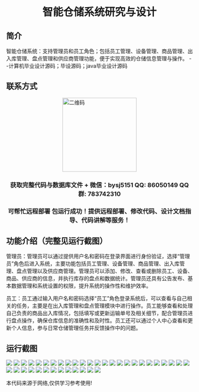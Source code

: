 <p><h1 align="center">智能仓储系统研究与设计</h1></p>

## 简介
智能仓储系统：支持管理员和员工角色；包括员工管理、设备管理、商品管理、出入库管理、盘点管理和供应商管理功能，便于实现高效的仓储信息管理与操作。    --计算机毕业设计源码；毕设源码；java毕业设计源码


## 联系方式
<img src="https://bs-1329754181.cos.ap-shanghai.myqcloud.com/wx.jpg" alt="二维码" style="display: block; margin: 0 auto;" width="200px">
<p><h3 align="center">获取完整代码与数据库文件 + 微信：bysj5151 QQ: 86050149 QQ群: 783742310</h3></p>
<p><h3 align="center">可帮忙远程部署 包运行成功！提供远程部署、修改代码、设计文档指导、代码讲解等服务！</h3></p>

## 功能介绍（完整见运行截图）
管理员：管理员可以通过提供用户名和密码在登录界面进行身份验证，选择“管理员”角色后进入系统，主要功能包括员工管理、设备管理、商品管理、出入库管理、盘点管理以及供应商管理。管理员可以添加、修改、查看或删除员工、设备、商品、供应商的信息，并执行库存的盘点和数据统计。管理员还具有公告发布、基本数据管理和系统设置的权限，提升系统的操作性和维护效率。

员工：员工通过输入用户名和密码选择“员工”角色登录系统后，可以查看与自己相关的任务，主要是在出入库管理和盘点管理模块中进行操作。员工能够查看和处理自己负责的商品出入库情况，包括填写或更新运输单号及相关细节，配合管理员进行盘点操作，确保仓库信息的准确性和及时性。员工还可以通过个人中心查看和更新个人信息，参与日常仓储管理任务并反馈操作中的问题。


## 运行截图
![](https://bs-1329754181.cos.ap-shanghai.myqcloud.com/ssm/IntelligentWarehouseSystemResearch/img/001.jpg)
![](https://bs-1329754181.cos.ap-shanghai.myqcloud.com/ssm/IntelligentWarehouseSystemResearch/img/002.jpg)
![](https://bs-1329754181.cos.ap-shanghai.myqcloud.com/ssm/IntelligentWarehouseSystemResearch/img/003.jpg)
![](https://bs-1329754181.cos.ap-shanghai.myqcloud.com/ssm/IntelligentWarehouseSystemResearch/img/004.jpg)
![](https://bs-1329754181.cos.ap-shanghai.myqcloud.com/ssm/IntelligentWarehouseSystemResearch/img/005.jpg)
![](https://bs-1329754181.cos.ap-shanghai.myqcloud.com/ssm/IntelligentWarehouseSystemResearch/img/006.jpg)
![](https://bs-1329754181.cos.ap-shanghai.myqcloud.com/ssm/IntelligentWarehouseSystemResearch/img/007.jpg)
![](https://bs-1329754181.cos.ap-shanghai.myqcloud.com/ssm/IntelligentWarehouseSystemResearch/img/008.jpg)
![](https://bs-1329754181.cos.ap-shanghai.myqcloud.com/ssm/IntelligentWarehouseSystemResearch/img/009.jpg)
![](https://bs-1329754181.cos.ap-shanghai.myqcloud.com/ssm/IntelligentWarehouseSystemResearch/img/010.jpg)
![](https://bs-1329754181.cos.ap-shanghai.myqcloud.com/ssm/IntelligentWarehouseSystemResearch/img/011.jpg)
![](https://bs-1329754181.cos.ap-shanghai.myqcloud.com/ssm/IntelligentWarehouseSystemResearch/img/012.jpg)
![](https://bs-1329754181.cos.ap-shanghai.myqcloud.com/ssm/IntelligentWarehouseSystemResearch/img/013.jpg)
![](https://bs-1329754181.cos.ap-shanghai.myqcloud.com/ssm/IntelligentWarehouseSystemResearch/img/014.jpg)
![](https://bs-1329754181.cos.ap-shanghai.myqcloud.com/ssm/IntelligentWarehouseSystemResearch/img/015.jpg)
![](https://bs-1329754181.cos.ap-shanghai.myqcloud.com/ssm/IntelligentWarehouseSystemResearch/img/016.jpg)
![](https://bs-1329754181.cos.ap-shanghai.myqcloud.com/ssm/IntelligentWarehouseSystemResearch/img/017.jpg)
![](https://bs-1329754181.cos.ap-shanghai.myqcloud.com/ssm/IntelligentWarehouseSystemResearch/img/018.jpg)
![](https://bs-1329754181.cos.ap-shanghai.myqcloud.com/ssm/IntelligentWarehouseSystemResearch/img/019.jpg)
![](https://bs-1329754181.cos.ap-shanghai.myqcloud.com/ssm/IntelligentWarehouseSystemResearch/img/020.jpg)
![](https://bs-1329754181.cos.ap-shanghai.myqcloud.com/ssm/IntelligentWarehouseSystemResearch/img/021.jpg)
![](https://bs-1329754181.cos.ap-shanghai.myqcloud.com/ssm/IntelligentWarehouseSystemResearch/img/022.jpg)
![](https://bs-1329754181.cos.ap-shanghai.myqcloud.com/ssm/IntelligentWarehouseSystemResearch/img/023.jpg)
![](https://bs-1329754181.cos.ap-shanghai.myqcloud.com/ssm/IntelligentWarehouseSystemResearch/img/024.jpg)
![](https://bs-1329754181.cos.ap-shanghai.myqcloud.com/ssm/IntelligentWarehouseSystemResearch/img/025.jpg)
![](https://bs-1329754181.cos.ap-shanghai.myqcloud.com/ssm/IntelligentWarehouseSystemResearch/img/026.jpg)
![](https://bs-1329754181.cos.ap-shanghai.myqcloud.com/ssm/IntelligentWarehouseSystemResearch/img/027.jpg)
![](https://bs-1329754181.cos.ap-shanghai.myqcloud.com/ssm/IntelligentWarehouseSystemResearch/img/028.jpg)
![](https://bs-1329754181.cos.ap-shanghai.myqcloud.com/ssm/IntelligentWarehouseSystemResearch/img/029.jpg)
![](https://bs-1329754181.cos.ap-shanghai.myqcloud.com/ssm/IntelligentWarehouseSystemResearch/img/030.jpg)
![](https://bs-1329754181.cos.ap-shanghai.myqcloud.com/ssm/IntelligentWarehouseSystemResearch/img/031.jpg)
![](https://bs-1329754181.cos.ap-shanghai.myqcloud.com/ssm/IntelligentWarehouseSystemResearch/img/032.jpg)
![](https://bs-1329754181.cos.ap-shanghai.myqcloud.com/ssm/IntelligentWarehouseSystemResearch/img/033.jpg)
![](https://bs-1329754181.cos.ap-shanghai.myqcloud.com/ssm/IntelligentWarehouseSystemResearch/img/034.jpg)
![](https://bs-1329754181.cos.ap-shanghai.myqcloud.com/ssm/IntelligentWarehouseSystemResearch/img/035.jpg)
![](https://bs-1329754181.cos.ap-shanghai.myqcloud.com/ssm/IntelligentWarehouseSystemResearch/img/036.jpg)
![](https://bs-1329754181.cos.ap-shanghai.myqcloud.com/ssm/IntelligentWarehouseSystemResearch/img/037.jpg)
![](https://bs-1329754181.cos.ap-shanghai.myqcloud.com/ssm/IntelligentWarehouseSystemResearch/img/038.jpg)

<p>本代码来源于网络,仅供学习参考使用!</p>
